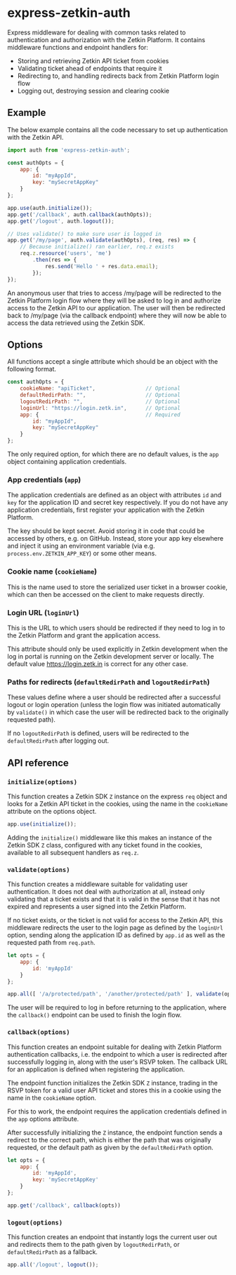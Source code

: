 # express-zetkin-auth
Express middleware for dealing with common tasks related to authentication and
authorization with the Zetkin Platform. It contains middleware functions and
endpoint handlers for:

* Storing and retrieving Zetkin API ticket from cookies
* Validating ticket ahead of endpoints that require it
* Redirecting to, and handling redirects back from Zetkin Platform login flow
* Logging out, destroying session and clearing cookie

## Example
The below example contains all the code necessary to set up authentication with
the Zetkin API.

```javascript
import auth from 'express-zetkin-auth';

const authOpts = {
    app: {
        id: "myAppId",
        key: "mySecretAppKey"
    }
};

app.use(auth.initialize());
app.get('/callback', auth.callback(authOpts));
app.get('/logout', auth.logout());

// Uses validate() to make sure user is logged in
app.get('/my/page', auth.validate(authOpts), (req, res) => {
    // Because initialize() ran earlier, req.z exists
    req.z.resource('users', 'me')
        .then(res => {
            res.send('Hello ' + res.data.email);
        });
});
```
An anonymous user that tries to access /my/page will be redirected to the Zetkin
Platform login flow where they will be asked to log in and authorize access to
the Zetkin API to our application. The user will then be redirected back to
/my/page (via the callback endpoint) where they will now be able to access the
data retrieved using the Zetkin SDK.

## Options
All functions accept a single attribute which should be an object with the
following format.

```javascript
const authOpts = {
    cookieName: "apiTicket",                // Optional
    defaultRedirPath: "",                   // Optional
    logoutRedirPath: "",                    // Optional
    loginUrl: "https://login.zetk.in",      // Optional
    app: {                                  // Required
        id: "myAppId",
        key: "mySecretAppKey"
    }
};
```
The only required option, for which there are no default values, is the `app`
object containing application credentials.

### App credentials (`app`)
The application credentials are defined as an object with attributes `id` and
`key` for the application ID and secret key respectively. If you do not have
any application credentials, first register your application with the Zetkin
Platform.

The key should be kept secret. Avoid storing it in code that could be accessed
by others, e.g. on GitHub. Instead, store your app key elsewhere and inject it
using an environment variable (via e.g. `process.env.ZETKIN_APP_KEY`) or some
other means.

### Cookie name (`cookieName`)
This is the name used to store the serialized user ticket in a browser cookie,
which can then be accessed on the client to make requests directly.

### Login URL (`loginUrl`)
This is the URL to which users should be redirected if they need to log in to
the Zetkin Platform and grant the application access.

This attribute should only be used explicitly in Zetkin development when the log
in portal is running on the Zetkin development server or locally. The default
value https://login.zetk.in is correct for any other case.

### Paths for redirects (`defaultRedirPath` and `logoutRedirPath`)
These values define where a user should be redirected after a successful logout
or login operation (unless the login flow was initiated automatically by
`validate()` in which case the user will be redirected back to the originally
requested path).

If no `logoutRedirPath` is defined, users will be redirected to the
`defaultRedirPath` after logging out.

## API reference
### `initialize(options)`
This function creates a Zetkin SDK `Z` instance on the express `req` object and
looks for a Zetkin API ticket in the cookies, using the name in the `cookieName`
attribute on the options object.

```javascript
app.use(initialize());
```

Adding the `initialize()` middleware like this makes an instance of the Zetkin
SDK `Z` class, configured with any ticket found in the cookies, available to all
subsequent handlers as `req.z`.

### `validate(options)`
This function creates a middleware suitable for validating user authentication.
It does not deal with authorization at all, instead only validating that a
ticket exists and that it is valid in the sense that it has not expired and
represents a user signed into the Zetkin Platform.

If no ticket exists, or the ticket is not valid for access to the Zetkin API,
this middleware redirects the user to the login page as defined by the
`loginUrl` option, sending along the application ID as defined by `app.id` as
well as the requested path from `req.path`.

```javascript
let opts = {
    app: {
        id: 'myAppId'
    }
};

app.all([ '/a/protected/path', '/another/protected/path' ], validate(opts));
```

The user will be required to log in before returning to the application, where
the `callback()` endpoint can be used to finish the login flow.

### `callback(options)`
This function creates an endpoint suitable for dealing with Zetkin Platform
authentication callbacks, i.e. the endpoint to which a user is redirected after
successfully logging in, along with the user's RSVP token. The callback URL for
an application is defined when registering the application.

The endpoint function initializes the Zetkin SDK `Z` instance, trading in the
RSVP token for a valid user API ticket and stores this in a cookie using the
name in the `cookieName` option.

For this to work, the endpoint requires the application credentials defined in
the `app` options attribute.

After successfully initializing the `Z` instance, the endpoint function sends a
redirect to the correct path, which is either the path that was originally
requested, or the default path as given by the `defaultRedirPath` option.

```javascript
let opts = {
    app: {
        id: 'myAppId',
        key: 'mySecretAppKey'
    }
};

app.get('/callback', callback(opts))
```

### `logout(options)`
This function creates an endpoint that instantly logs the current user out and
redirects them to the path given by `logoutRedirPath`, or `defaultRedirPath` as
a fallback.

```javascript
app.all('/logout', logout());
```
